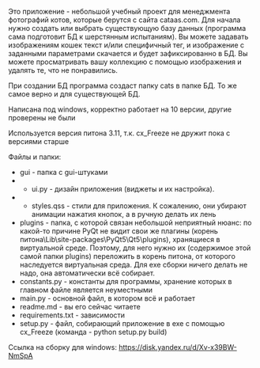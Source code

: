 Это приложение - небольшой учебный проект для менеджмента фотографий котов, которые берутся с сайта cataas.com. Для начала нужно создать или выбрать существующую базу данных (программа сама подготовит БД к шерстянным испытаниям). Вы можете задавать изображениям кошек текст и/или специфичный тег, и изображение с заданными параметрами скачается и будет зафиксированно в БД. Вы можете просматривать вашу коллекцию с помощью изображения и удалять те, что не понравились.

При создании БД программа создаст папку cats в папке БД. То же самое верно и для существующей БД.


Написана под windows, корректно работает на 10 версии, другие проверены не были

Используется версия питона 3.11, т.к. cx_Freeze не дружит пока с версиями старше

Файлы и папки:
* gui - папка с gui-штуками
* * ui.py - дизайн приложения (виджеты и их настройка).
* * styles.qss - стили для приложения. К сожалению, они убирают анимации нажатия кнопок, а в ручную делать их лень
* plugins - папка, с которой связан небольшой неприятный нюанс: по какой-то причине PyQt не видит свои же плагины (корень питона\Lib\site-packages\PyQt5\Qt5\plugins), хранящиеся в виртуальной среде. Поэтому, для него нужно их (содержимое этой самой папки plugins) переложить в корень питона, от которого наследуется виртуальная среда. Для exe сборки ничего делать не надо, она автоматически всё собирает.
* constants.py - константы для программы, хранение которых в главном файле является неуместными
* main.py - основной файл, в котором всё и работает
* readme.md - вы его сейчас читаете
* requirements.txt - зависимости
* setup.py - файл, собирающий приложение в exe с помощью cx_Freeze (команда - python setup.py build)


Ссылка на сборку для windows: https://disk.yandex.ru/d/Xv-x39BW-NmSpA
